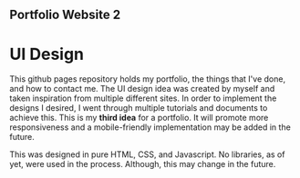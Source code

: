 ## Portfolio Website 2

# UI Design

This github pages repository holds my portfolio, the things that I've done, and how to contact me. The UI design idea was created by myself and taken inspiration from multiple different sites. In order to implement the designs I desired, I went through multiple tutorials and documents to achieve this. This is my **third idea** for a portfolio. It will promote more responsiveness and a mobile-friendly implementation may be added in the future.

This was designed in pure HTML, CSS, and Javascript. No libraries, as of yet, were used in the process. Although, this may change in the future.

